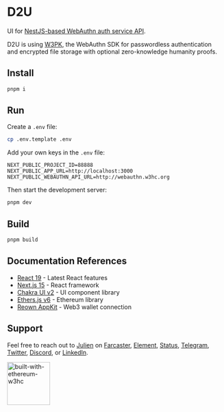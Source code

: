 # D2U

UI for [NestJS-based WebAuthn auth service API](https://github.com/julienbrg/nestjs-webauthn).

D2U is using [W3PK](https://github.com/w3hc/w3pk), the WebAuthn SDK for passwordless authentication and encrypted file storage with optional zero-knowledge humanity proofs.

## Install

```bash
pnpm i
```

## Run

Create a `.env` file:

```bash
cp .env.template .env
```

Add your own keys in the `.env` file:

```env
NEXT_PUBLIC_PROJECT_ID=88888
NEXT_PUBLIC_APP_URL=http://localhost:3000
NEXT_PUBLIC_WEBAUTHN_API_URL=http://webauthn.w3hc.org
```

Then start the development server:

```bash
pnpm dev
```

## Build

```bash
pnpm build
```

## Documentation References

- [React 19](https://react.dev/blog/2024/12/05/react-19) - Latest React features
- [Next.js 15](https://nextjs.org/docs) - React framework
- [Chakra UI v2](https://v2.chakra-ui.com/) - UI component library
- [Ethers.js v6](https://docs.ethers.org/v6/) - Ethereum library
- [Reown AppKit](https://reown.com/appkit) - Web3 wallet connection

## Support

Feel free to reach out to [Julien](https://github.com/julienbrg) on [Farcaster](https://warpcast.com/julien-), [Element](https://matrix.to/#/@julienbrg:matrix.org), [Status](https://status.app/u/iwSACggKBkp1bGllbgM=#zQ3shmh1sbvE6qrGotuyNQB22XU5jTrZ2HFC8bA56d5kTS2fy), [Telegram](https://t.me/julienbrg), [Twitter](https://twitter.com/julienbrg), [Discord](https://discordapp.com/users/julienbrg), or [LinkedIn](https://www.linkedin.com/in/julienberanger/).

<img src="https://bafkreid5xwxz4bed67bxb2wjmwsec4uhlcjviwy7pkzwoyu5oesjd3sp64.ipfs.w3s.link" alt="built-with-ethereum-w3hc" width="100"/>
